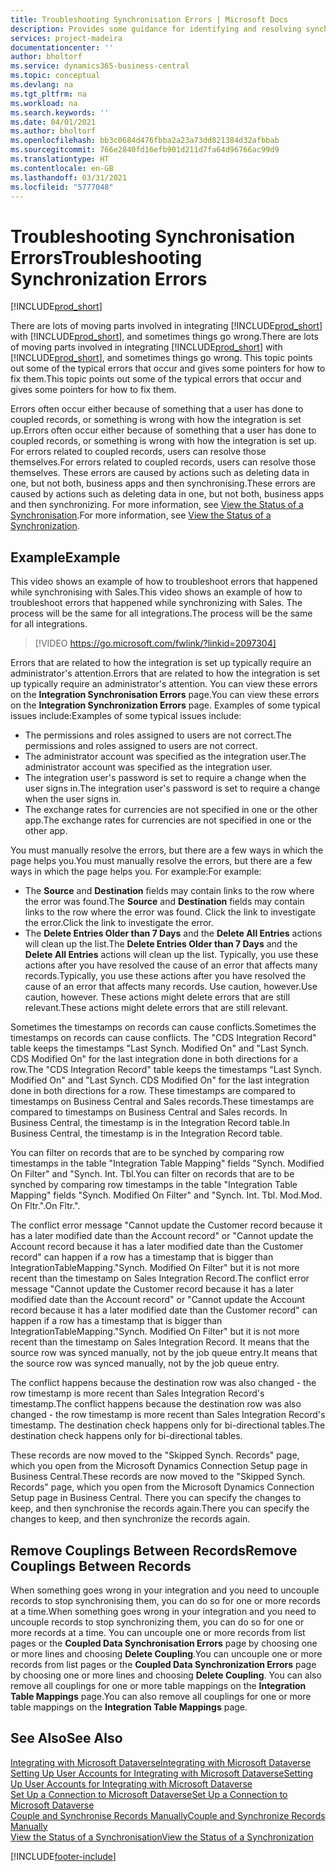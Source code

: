 ```yaml
---
title: Troubleshooting Synchronisation Errors | Microsoft Docs
description: Provides some guidance for identifying and resolving synchronisation errors.
services: project-madeira
documentationcenter: ''
author: bholtorf
ms.service: dynamics365-business-central
ms.topic: conceptual
ms.devlang: na
ms.tgt_pltfrm: na
ms.workload: na
ms.search.keywords: ''
ms.date: 04/01/2021
ms.author: bholtorf
ms.openlocfilehash: bb3c0684d476fbba2a23a73dd821384d32afbbab
ms.sourcegitcommit: 766e2840fd16efb901d211d7fa64d96766ac99d9
ms.translationtype: HT
ms.contentlocale: en-GB
ms.lasthandoff: 03/31/2021
ms.locfileid: "5777048"
---
```

# <a name="troubleshooting-synchronization-errors"></a><span data-ttu-id="1ffc5-103">Troubleshooting Synchronisation Errors</span><span class="sxs-lookup"><span data-stu-id="1ffc5-103">Troubleshooting Synchronization Errors</span></span>
[!INCLUDE[prod_short](includes/cc_data_platform_banner.md)]

<span data-ttu-id="1ffc5-104">There are lots of moving parts involved in integrating [!INCLUDE[prod_short](includes/prod_short.md)] with [!INCLUDE[prod_short](includes/cds_long_md.md)], and sometimes things go wrong.</span><span class="sxs-lookup"><span data-stu-id="1ffc5-104">There are lots of moving parts involved in integrating [!INCLUDE[prod_short](includes/prod_short.md)] with [!INCLUDE[prod_short](includes/cds_long_md.md)], and sometimes things go wrong.</span></span> <span data-ttu-id="1ffc5-105">This topic points out some of the typical errors that occur and gives some pointers for how to fix them.</span><span class="sxs-lookup"><span data-stu-id="1ffc5-105">This topic points out some of the typical errors that occur and gives some pointers for how to fix them.</span></span>

<span data-ttu-id="1ffc5-106">Errors often occur either because of something that a user has done to coupled records, or something is wrong with how the integration is set up.</span><span class="sxs-lookup"><span data-stu-id="1ffc5-106">Errors often occur either because of something that a user has done to coupled records, or something is wrong with how the integration is set up.</span></span> <span data-ttu-id="1ffc5-107">For errors related to coupled records, users can resolve those themselves.</span><span class="sxs-lookup"><span data-stu-id="1ffc5-107">For errors related to coupled records, users can resolve those themselves.</span></span> <span data-ttu-id="1ffc5-108">These errors are caused by actions such as deleting data in one, but not both, business apps and then synchronising.</span><span class="sxs-lookup"><span data-stu-id="1ffc5-108">These errors are caused by actions such as deleting data in one, but not both, business apps and then synchronizing.</span></span> <span data-ttu-id="1ffc5-109">For more information, see [View the Status of a Synchronisation](admin-how-to-view-synchronization-status.md).</span><span class="sxs-lookup"><span data-stu-id="1ffc5-109">For more information, see [View the Status of a Synchronization](admin-how-to-view-synchronization-status.md).</span></span>

## <a name="example"></a><span data-ttu-id="1ffc5-110">Example</span><span class="sxs-lookup"><span data-stu-id="1ffc5-110">Example</span></span>
<span data-ttu-id="1ffc5-111">This video shows an example of how to troubleshoot errors that happened while synchronising with Sales.</span><span class="sxs-lookup"><span data-stu-id="1ffc5-111">This video shows an example of how to troubleshoot errors that happened while synchronizing with Sales.</span></span> <span data-ttu-id="1ffc5-112">The process will be the same for all integrations.</span><span class="sxs-lookup"><span data-stu-id="1ffc5-112">The process will be the same for all integrations.</span></span> 

> [!VIDEO https://go.microsoft.com/fwlink/?linkid=2097304]

<span data-ttu-id="1ffc5-113">Errors that are related to how the integration is set up typically require an administrator's attention.</span><span class="sxs-lookup"><span data-stu-id="1ffc5-113">Errors that are related to how the integration is set up typically require an administrator's attention.</span></span> <span data-ttu-id="1ffc5-114">You can view these errors on the **Integration Synchronisation Errors** page.</span><span class="sxs-lookup"><span data-stu-id="1ffc5-114">You can view these errors on the **Integration Synchronization Errors** page.</span></span> <span data-ttu-id="1ffc5-115">Examples of some typical issues include:</span><span class="sxs-lookup"><span data-stu-id="1ffc5-115">Examples of some typical issues include:</span></span>  
  
* <span data-ttu-id="1ffc5-116">The permissions and roles assigned to users are not correct.</span><span class="sxs-lookup"><span data-stu-id="1ffc5-116">The permissions and roles assigned to users are not correct.</span></span>  
* <span data-ttu-id="1ffc5-117">The administrator account was specified as the integration user.</span><span class="sxs-lookup"><span data-stu-id="1ffc5-117">The administrator account was specified as the integration user.</span></span>  
* <span data-ttu-id="1ffc5-118">The integration user's password is set to require a change when the user signs in.</span><span class="sxs-lookup"><span data-stu-id="1ffc5-118">The integration user's password is set to require a change when the user signs in.</span></span>  
* <span data-ttu-id="1ffc5-119">The exchange rates for currencies are not specified in one or the other app.</span><span class="sxs-lookup"><span data-stu-id="1ffc5-119">The exchange rates for currencies are not specified in one or the other app.</span></span>  
  
<span data-ttu-id="1ffc5-120">You must manually resolve the errors, but there are a few ways in which the page helps you.</span><span class="sxs-lookup"><span data-stu-id="1ffc5-120">You must manually resolve the errors, but there are a few ways in which the page helps you.</span></span> <span data-ttu-id="1ffc5-121">For example:</span><span class="sxs-lookup"><span data-stu-id="1ffc5-121">For example:</span></span>  

* <span data-ttu-id="1ffc5-122">The **Source** and **Destination** fields may contain links to the row where the error was found.</span><span class="sxs-lookup"><span data-stu-id="1ffc5-122">The **Source** and **Destination** fields may contain links to the row where the error was found.</span></span> <span data-ttu-id="1ffc5-123">Click the link to investigate the error.</span><span class="sxs-lookup"><span data-stu-id="1ffc5-123">Click the link to investigate the error.</span></span>  
* <span data-ttu-id="1ffc5-124">The **Delete Entries Older than 7 Days** and the **Delete All Entries** actions will clean up the list.</span><span class="sxs-lookup"><span data-stu-id="1ffc5-124">The **Delete Entries Older than 7 Days** and the **Delete All Entries** actions will clean up the list.</span></span> <span data-ttu-id="1ffc5-125">Typically, you use these actions after you have resolved the cause of an error that affects many records.</span><span class="sxs-lookup"><span data-stu-id="1ffc5-125">Typically, you use these actions after you have resolved the cause of an error that affects many records.</span></span> <span data-ttu-id="1ffc5-126">Use caution, however.</span><span class="sxs-lookup"><span data-stu-id="1ffc5-126">Use caution, however.</span></span> <span data-ttu-id="1ffc5-127">These actions might delete errors that are still relevant.</span><span class="sxs-lookup"><span data-stu-id="1ffc5-127">These actions might delete errors that are still relevant.</span></span>

<span data-ttu-id="1ffc5-128">Sometimes the timestamps on records can cause conflicts.</span><span class="sxs-lookup"><span data-stu-id="1ffc5-128">Sometimes the timestamps on records can cause conflicts.</span></span> <span data-ttu-id="1ffc5-129">The "CDS Integration Record" table keeps the timestamps "Last Synch. Modified On" and "Last Synch. CDS Modified On" for the last integration done in both directions for a row.</span><span class="sxs-lookup"><span data-stu-id="1ffc5-129">The "CDS Integration Record" table keeps the timestamps "Last Synch. Modified On" and "Last Synch. CDS Modified On" for the last integration done in both directions for a row.</span></span> <span data-ttu-id="1ffc5-130">These timestamps are compared to timestamps on Business Central and Sales records.</span><span class="sxs-lookup"><span data-stu-id="1ffc5-130">These timestamps are compared to timestamps on Business Central and Sales records.</span></span> <span data-ttu-id="1ffc5-131">In Business Central, the timestamp is in the Integration Record table.</span><span class="sxs-lookup"><span data-stu-id="1ffc5-131">In Business Central, the timestamp is in the Integration Record table.</span></span>

<span data-ttu-id="1ffc5-132">You can filter on records that are to be synched by comparing row timestamps in the table "Integration Table Mapping" fields "Synch. Modified On Filter" and "Synch. Int. Tbl.</span><span class="sxs-lookup"><span data-stu-id="1ffc5-132">You can filter on records that are to be synched by comparing row timestamps in the table "Integration Table Mapping" fields "Synch. Modified On Filter" and "Synch. Int. Tbl.</span></span> <span data-ttu-id="1ffc5-133">Mod.</span><span class="sxs-lookup"><span data-stu-id="1ffc5-133">Mod.</span></span> <span data-ttu-id="1ffc5-134">On Fltr.".</span><span class="sxs-lookup"><span data-stu-id="1ffc5-134">On Fltr.".</span></span>

<span data-ttu-id="1ffc5-135">The conflict error message "Cannot update the Customer record because it has a later modified date than the Account record" or "Cannot update the Account record because it has a later modified date than the Customer record" can happen if a row has a timestamp that is bigger than IntegrationTableMapping."Synch. Modified On Filter" but it is not more recent than the timestamp on Sales Integration Record.</span><span class="sxs-lookup"><span data-stu-id="1ffc5-135">The conflict error message "Cannot update the Customer record because it has a later modified date than the Account record" or "Cannot update the Account record because it has a later modified date than the Customer record" can happen if a row has a timestamp that is bigger than IntegrationTableMapping."Synch. Modified On Filter" but it is not more recent than the timestamp on Sales Integration Record.</span></span> <span data-ttu-id="1ffc5-136">It means that the source row was synced manually, not by the job queue entry.</span><span class="sxs-lookup"><span data-stu-id="1ffc5-136">It means that the source row was synced manually, not by the job queue entry.</span></span> 

<span data-ttu-id="1ffc5-137">The conflict happens because the destination row was also changed  - the row timestamp is more recent than Sales Integration Record's timestamp.</span><span class="sxs-lookup"><span data-stu-id="1ffc5-137">The conflict happens because the destination row was also changed  - the row timestamp is more recent than Sales Integration Record's timestamp.</span></span> <span data-ttu-id="1ffc5-138">The destination check happens only for bi-directional tables.</span><span class="sxs-lookup"><span data-stu-id="1ffc5-138">The destination check happens only for bi-directional tables.</span></span> 

<span data-ttu-id="1ffc5-139">These records are now moved to the "Skipped Synch. Records" page, which you open from the Microsoft Dynamics Connection Setup page in Business Central.</span><span class="sxs-lookup"><span data-stu-id="1ffc5-139">These records are now moved to the "Skipped Synch. Records" page, which you open from the Microsoft Dynamics Connection Setup page in Business Central.</span></span> <span data-ttu-id="1ffc5-140">There you can specify the changes to keep, and then synchronise the records again.</span><span class="sxs-lookup"><span data-stu-id="1ffc5-140">There you can specify the changes to keep, and then synchronize the records again.</span></span>

## <a name="remove-couplings-between-records"></a><span data-ttu-id="1ffc5-141">Remove Couplings Between Records</span><span class="sxs-lookup"><span data-stu-id="1ffc5-141">Remove Couplings Between Records</span></span>
<span data-ttu-id="1ffc5-142">When something goes wrong in your integration and you need to uncouple records to stop synchronising them, you can do so for one or more records at a time.</span><span class="sxs-lookup"><span data-stu-id="1ffc5-142">When something goes wrong in your integration and you need to uncouple records to stop synchronizing them, you can do so for one or more records at a time.</span></span> <span data-ttu-id="1ffc5-143">You can uncouple one or more records from list pages or the **Coupled Data Synchronisation Errors** page by choosing one or more lines and choosing **Delete Coupling**.</span><span class="sxs-lookup"><span data-stu-id="1ffc5-143">You can uncouple one or more records from list pages or the **Coupled Data Synchronization Errors** page by choosing one or more lines and choosing **Delete Coupling**.</span></span> <span data-ttu-id="1ffc5-144">You can also remove all couplings for one or more table mappings on the **Integration Table Mappings** page.</span><span class="sxs-lookup"><span data-stu-id="1ffc5-144">You can also remove all couplings for one or more table mappings on the **Integration Table Mappings** page.</span></span> 

## <a name="see-also"></a><span data-ttu-id="1ffc5-145">See Also</span><span class="sxs-lookup"><span data-stu-id="1ffc5-145">See Also</span></span>
[<span data-ttu-id="1ffc5-146">Integrating with Microsoft Dataverse</span><span class="sxs-lookup"><span data-stu-id="1ffc5-146">Integrating with Microsoft Dataverse</span></span>](admin-prepare-dynamics-365-for-sales-for-integration.md)  
[<span data-ttu-id="1ffc5-147">Setting Up User Accounts for Integrating with Microsoft Dataverse</span><span class="sxs-lookup"><span data-stu-id="1ffc5-147">Setting Up User Accounts for Integrating with Microsoft Dataverse</span></span>](admin-setting-up-integration-with-dynamics-sales.md)  
[<span data-ttu-id="1ffc5-148">Set Up a Connection to Microsoft Dataverse</span><span class="sxs-lookup"><span data-stu-id="1ffc5-148">Set Up a Connection to Microsoft Dataverse</span></span>](admin-how-to-set-up-a-dynamics-crm-connection.md)  
[<span data-ttu-id="1ffc5-149">Couple and Synchronise Records Manually</span><span class="sxs-lookup"><span data-stu-id="1ffc5-149">Couple and Synchronize Records Manually</span></span>](admin-how-to-couple-and-synchronize-records-manually.md)  
[<span data-ttu-id="1ffc5-150">View the Status of a Synchronisation</span><span class="sxs-lookup"><span data-stu-id="1ffc5-150">View the Status of a Synchronization</span></span>](admin-how-to-view-synchronization-status.md)  


[!INCLUDE[footer-include](includes/footer-banner.md)]